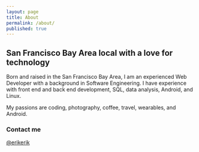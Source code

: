 ```yaml
---
layout: page
title: About
permalink: /about/
published: true
---
```



## San Francisco Bay Area local with a love for technology

Born and raised in the San Francisco Bay Area, I am an experienced Web Developer with a background in Software Engineering. I have experience with front end and back end development, SQL, data analysis, Android, and Linux.

My passions are coding, photography, coffee, travel, wearables, and Android.

### Contact me

[@erikerik](https://twitter.com/erikerik)
